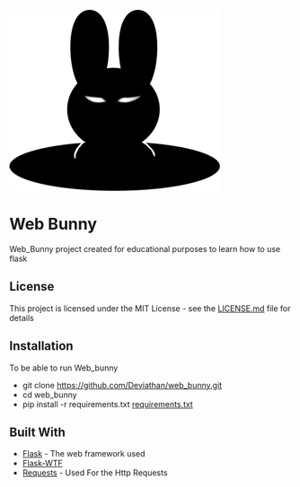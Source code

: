 ![alt text](https://github.com/Deviathan/web_bunny/blob/master/static/main.png)

# Web Bunny 

Web_Bunny project created for educational purposes to learn how to use flask


## License

This project is licensed under the MIT License - see the [LICENSE.md](LICENSE.md) file for details

## Installation

To be able to run Web_bunny 
* git clone https://github.com/Deviathan/web_bunny.git
* cd web_bunny
* pip install -r requirements.txt [requirements.txt](requirements.txt)

## Built With

* [Flask](http://flask.pocoo.org/) - The web framework used
* [Flask-WTF](https://flask-wtf.readthedocs.io/en/stable/) 
* [Requests](http://docs.python-requests.org) - Used For the Http Requests




